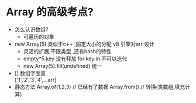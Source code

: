 # Array 的高级考点?

- 怎么认识数组?
   - 可遍历的对象 
- new Array(5)
   类似于c++ ,固定大小的分配 v8 引擎对arr 设计 
   - 灵活的扩展,不限类型 ,还有hash的特性 
   - empty*5 key 没有释放 for key in 不可以迭代 
   - new Array(5).fill(undefined) 统一
- [] 数组字面量  
   ['1','2','3','4',...arr]
- 静态方法
   Array.of(1,2,3)  // 已经有了数据 
   Array.from() // 转换(类数组,填充计算)

